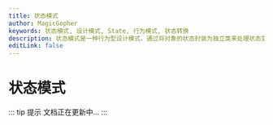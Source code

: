 ```yaml
---
title: 状态模式
author: MagicGopher
keywords: 状态模式, 设计模式, State, 行为模式, 状态转换
description: 状态模式是一种行为型设计模式，通过将对象的状态封装为独立类来处理状态变化，常用于有限状态机或复杂状态管理的场景。
editLink: false
---
```


# 状态模式

::: tip 提示
文档正在更新中...
:::